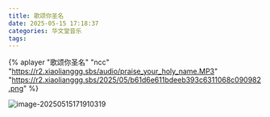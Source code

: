 ```yaml
---
title: 歌颂你圣名
date: 2025-05-15 17:18:37
categories: 华文堂音乐
tags:
---
```





{% aplayer  "歌颂你圣名"  "ncc"  "https://r2.xiaolianggg.sbs/audio/praise_your_holy_name.MP3"  "https://r2.xiaolianggg.sbs/2025/05/b61d6e611bdeeb393c6311068c090982.png" %}





![image-20250515171910319](https://r2.xiaolianggg.sbs/2025/05/aa72bc1a0be501ff3defb07c8c718645.png)

